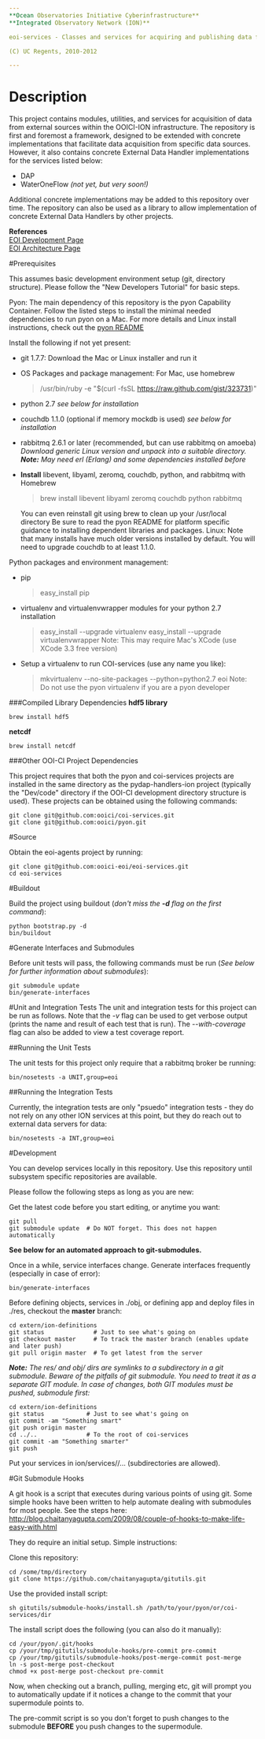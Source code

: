 ```yaml
---
**Ocean Observatories Initiative Cyberinfrastructure** 
**Integrated Observatory Network (ION)** 

eoi-services - Classes and services for acquiring and publishing data from external sources

(C) UC Regents, 2010-2012

---
```


# Description
This project contains modules, utilities, and services for acquisition of data from external sources within the OOICI-ION infrastructure.  The repository is first and foremost a framework, designed to be extended with concrete implementations that facilitate data acquisition from specific data sources.  However, it also contains concrete External Data Handler implementations for the services listed below:

- DAP
- WaterOneFlow *(not yet, but very soon!)*

Additional concrete implementations may be added to this repository over time.  The repository can also be used as a library to allow implementation of concrete External Data Handlers by other projects.

**References**  
[EOI Development Page](https://confluence.oceanobservatories.org/display/CIDev/External+Observatory+Integration+Development)  
[EOI Architecture Page](https://confluence.oceanobservatories.org/display/syseng/CIAD+EOI+External+Observatory+Integration)


#Prerequisites

This assumes basic development environment setup (git, directory structure). Please follow the
"New Developers Tutorial" for basic steps.

Pyon: The main dependency of this repository is the pyon Capability Container. Follow the listed
steps to install the minimal needed dependencies to run pyon on a Mac. For more details and Linux
install instructions, check out the [pyon README](https://github.com/ooici/pyon/blob/master/README)



Install the following if not yet present:

- git 1.7.7: Download the Mac or Linux installer and run it

- OS Packages and package management:
For Mac, use homebrew
    > /usr/bin/ruby -e "$(curl -fsSL https://raw.github.com/gist/323731)"
- python 2.7
*see below for installation*

* couchdb 1.1.0 (optional if memory mockdb is used)
*see below for installation*

- rabbitmq 2.6.1 or later (recommended, but can use rabbitmq on amoeba)
    *Download generic Linux version and unpack into a suitable directory.
    **Note:** May need erl (Erlang) and some dependencies installed before*

- **Install** libevent, libyaml, zeromq, couchdb, python, and rabbitmq with Homebrew
    > brew install libevent libyaml zeromq couchdb python rabbitmq

    You can even reinstall git using brew to clean up your /usr/local directory
    Be sure to read the pyon README for platform specific guidance to installing
    dependent libraries and packages.
    Linux: Note that many installs have much older versions installed by default.
    You will need to upgrade couchdb to at least 1.1.0.

Python packages and environment management:

- pip
    > easy_install pip

- virtualenv and virtualenvwrapper modules for your python 2.7 installation
    > easy_install --upgrade virtualenv
    > easy_install --upgrade virtualenvwrapper
    Note: This may require Mac's XCode (use XCode 3.3 free version)

- Setup a virtualenv to run COI-services (use any name you like):
    > mkvirtualenv --no-site-packages --python=python2.7 eoi
    Note: Do not use the pyon virtualenv if you are a pyon developer

###Compiled Library Dependencies
**hdf5 library**

    brew install hdf5

**netcdf**

    brew install netcdf
 

###Other OOI-CI Project Dependencies

This project requires that both the pyon and coi-services projects are installed in the same directory as the pydap-handlers-ion project (typically the "Dev/code" directory if the OOI-CI development directory structure is used).  These projects can be obtained using the following commands:

    git clone git@github.com:ooici/coi-services.git
    git clone git@github.com:ooici/pyon.git

#Source

Obtain the eoi-agents project by running:  

    git clone git@github.com:ooici-eoi/eoi-services.git
    cd eoi-services

#Buildout

Build the project using buildout (*don't miss the **-d** flag on the first command*):

    python bootstrap.py -d
    bin/buildout

#Generate Interfaces and Submodules

Before unit tests will pass, the following commands must be run (*See below for further information about submodules*):

    git submodule update
    bin/generate-interfaces

#Unit and Integration Tests
The unit and integration tests for this project can be run as follows.  Note that the *-v* flag can be used to get verbose output (prints the name and result of each test that is run).  The *--with-coverage* flag can also be added to view a test coverage report.

##Running the Unit Tests

The unit tests for this project only require that a rabbitmq broker be running:

    bin/nosetests -a UNIT,group=eoi

##Running the Integration Tests

Currently, the integration tests are only "psuedo" integration tests - they do not rely on any other ION services at this point, but they do reach out to external data servers for data:

    bin/nosetests -a INT,group=eoi


#Development

You can develop services locally in this repository. Use this repository until subsystem
specific repositories are available.

Please follow the following steps as long as you are new:

Get the latest code before you start editing, or anytime you want:

    git pull
    git submodule update  # Do NOT forget. This does not happen automatically

**See below for an automated approach to git-submodules.**

Once in a while, service interfaces change. Generate interfaces frequently (especially in case of error):

    bin/generate-interfaces

Before defining objects, services in ./obj, or defining app and deploy files in ./res, checkout the **master** branch:

    cd extern/ion-definitions
    git status              # Just to see what's going on
    git checkout master     # To track the master branch (enables update and later push)
    git pull origin master  # To get latest from the server

***Note:** The res/ and obj/ dirs are symlinks to a subdirectory in a git submodule. Beware of the pitfalls
of git submodule. You need to treat it as a separate GIT module. In case of changes, both GIT modules
must be pushed, submodule first:*

    cd extern/ion-definitions
    git status            # Just to see what's going on
    git commit -am "Something smart"
    git push origin master
    cd ../..              # To the root of coi-services
    git commit -am "Something smarter"
    git push

Put your services in ion/services/<subsystem>/... (subdirectories are allowed).


#Git Submodule Hooks

A git hook is a script that executes during various points of using git. Some simple hooks have been written
to help automate dealing with submodules for most people. See the steps here:
http://blog.chaitanyagupta.com/2009/08/couple-of-hooks-to-make-life-easy-with.html

They do require an initial setup. Simple instructions:

Clone this repository:

    cd /some/tmp/directory
    git clone https://github.com/chaitanyagupta/gitutils.git

Use the provided install script:

    sh gitutils/submodule-hooks/install.sh /path/to/your/pyon/or/coi-services/dir


The install script does the following (you can also do it manually):

    cd /your/pyon/.git/hooks
    cp /your/tmp/gitutils/submodule-hooks/pre-commit pre-commit
    cp /your/tmp/gitutils/submodule-hooks/post-merge-commit post-merge
    ln -s post-merge post-checkout
    chmod +x post-merge post-checkout pre-commit

Now, when checking out a branch, pulling, merging etc, git will prompt you to automatically update
if it notices a change to the commit that your supermodule points to.

The pre-commit script is so you don't forget to push changes to the submodule **BEFORE** you push changes
to the supermodule.